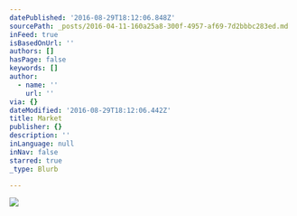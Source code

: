 ```yaml
---
datePublished: '2016-08-29T18:12:06.848Z'
sourcePath: _posts/2016-04-11-160a25a8-300f-4957-af69-7d2bbbc283ed.md
inFeed: true
isBasedOnUrl: ''
authors: []
hasPage: false
keywords: []
author:
  - name: ''
    url: ''
via: {}
dateModified: '2016-08-29T18:12:06.442Z'
title: Market
publisher: {}
description: ''
inLanguage: null
inNav: false
starred: true
_type: Blurb

---
```

![](https://the-grid-user-content.s3-us-west-2.amazonaws.com/57a710fa-ed66-41e2-992d-a79243f30634.jpg)